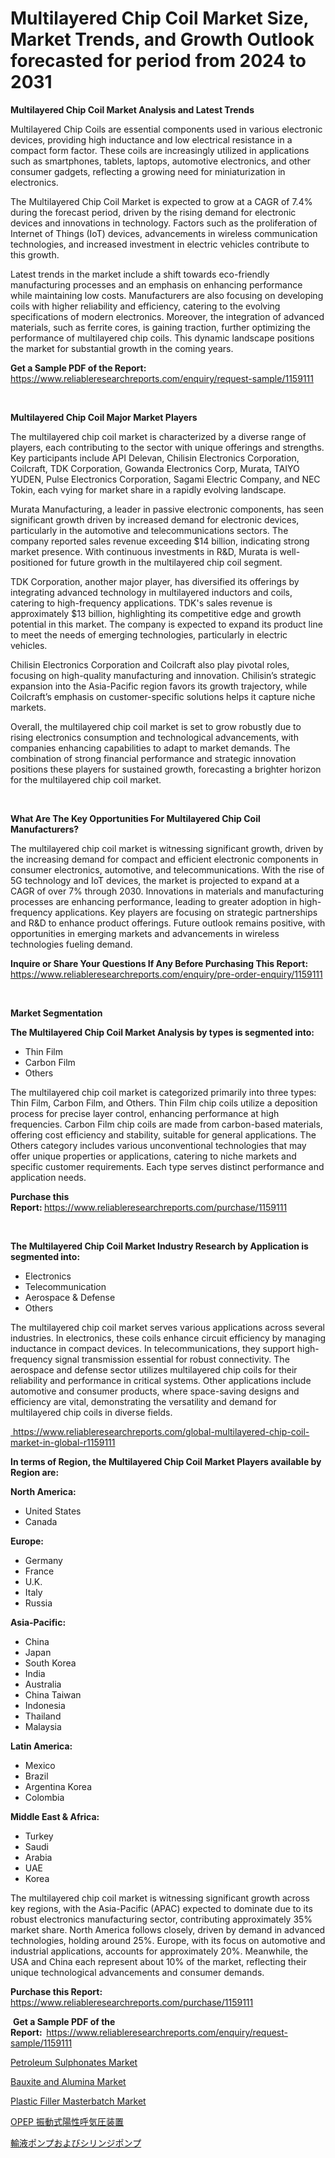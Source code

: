 <p><h1>Multilayered Chip Coil Market Size, Market Trends, and Growth Outlook forecasted for period from 2024 to 2031</h1></p><p><strong>Multilayered Chip Coil Market Analysis and Latest Trends</strong></p>
<p><p>Multilayered Chip Coils are essential components used in various electronic devices, providing high inductance and low electrical resistance in a compact form factor. These coils are increasingly utilized in applications such as smartphones, tablets, laptops, automotive electronics, and other consumer gadgets, reflecting a growing need for miniaturization in electronics. </p><p>The Multilayered Chip Coil Market is expected to grow at a CAGR of 7.4% during the forecast period, driven by the rising demand for electronic devices and innovations in technology. Factors such as the proliferation of Internet of Things (IoT) devices, advancements in wireless communication technologies, and increased investment in electric vehicles contribute to this growth. </p><p>Latest trends in the market include a shift towards eco-friendly manufacturing processes and an emphasis on enhancing performance while maintaining low costs. Manufacturers are also focusing on developing coils with higher reliability and efficiency, catering to the evolving specifications of modern electronics. Moreover, the integration of advanced materials, such as ferrite cores, is gaining traction, further optimizing the performance of multilayered chip coils. This dynamic landscape positions the market for substantial growth in the coming years.</p></p>
<p><strong>Get a Sample PDF of the Report:&nbsp;</strong> <a href="https://www.reliableresearchreports.com/enquiry/request-sample/1159111">https://www.reliableresearchreports.com/enquiry/request-sample/1159111</a></p>
<p>&nbsp;</p>
<p><strong>Multilayered Chip Coil Major Market Players</strong></p>
<p><p>The multilayered chip coil market is characterized by a diverse range of players, each contributing to the sector with unique offerings and strengths. Key participants include API Delevan, Chilisin Electronics Corporation, Coilcraft, TDK Corporation, Gowanda Electronics Corp, Murata, TAIYO YUDEN, Pulse Electronics Corporation, Sagami Electric Company, and NEC Tokin, each vying for market share in a rapidly evolving landscape.</p><p>Murata Manufacturing, a leader in passive electronic components, has seen significant growth driven by increased demand for electronic devices, particularly in the automotive and telecommunications sectors. The company reported sales revenue exceeding $14 billion, indicating strong market presence. With continuous investments in R&D, Murata is well-positioned for future growth in the multilayered chip coil segment.</p><p>TDK Corporation, another major player, has diversified its offerings by integrating advanced technology in multilayered inductors and coils, catering to high-frequency applications. TDK's sales revenue is approximately $13 billion, highlighting its competitive edge and growth potential in this market. The company is expected to expand its product line to meet the needs of emerging technologies, particularly in electric vehicles.</p><p>Chilisin Electronics Corporation and Coilcraft also play pivotal roles, focusing on high-quality manufacturing and innovation. Chilisin’s strategic expansion into the Asia-Pacific region favors its growth trajectory, while Coilcraft’s emphasis on customer-specific solutions helps it capture niche markets.</p><p>Overall, the multilayered chip coil market is set to grow robustly due to rising electronics consumption and technological advancements, with companies enhancing capabilities to adapt to market demands. The combination of strong financial performance and strategic innovation positions these players for sustained growth, forecasting a brighter horizon for the multilayered chip coil market.</p></p>
<p>&nbsp;</p>
<p><strong>What Are The Key Opportunities For Multilayered Chip Coil Manufacturers?</strong></p>
<p><p>The multilayered chip coil market is witnessing significant growth, driven by the increasing demand for compact and efficient electronic components in consumer electronics, automotive, and telecommunications. With the rise of 5G technology and IoT devices, the market is projected to expand at a CAGR of over 7% through 2030. Innovations in materials and manufacturing processes are enhancing performance, leading to greater adoption in high-frequency applications. Key players are focusing on strategic partnerships and R&D to enhance product offerings. Future outlook remains positive, with opportunities in emerging markets and advancements in wireless technologies fueling demand.</p></p>
<p><strong>Inquire or Share Your Questions If Any Before Purchasing This Report:</strong> <a href="https://www.reliableresearchreports.com/enquiry/pre-order-enquiry/1159111">https://www.reliableresearchreports.com/enquiry/pre-order-enquiry/1159111</a></p>
<p>&nbsp;</p>
<p><strong>Market Segmentation</strong></p>
<p><strong>The Multilayered Chip Coil Market Analysis by types is segmented into:</strong></p>
<p><ul><li>Thin Film</li><li>Carbon Film</li><li>Others</li></ul></p>
<p><p>The multilayered chip coil market is categorized primarily into three types: Thin Film, Carbon Film, and Others. Thin Film chip coils utilize a deposition process for precise layer control, enhancing performance at high frequencies. Carbon Film chip coils are made from carbon-based materials, offering cost efficiency and stability, suitable for general applications. The Others category includes various unconventional technologies that may offer unique properties or applications, catering to niche markets and specific customer requirements. Each type serves distinct performance and application needs.</p></p>
<p><strong>Purchase this Report:&nbsp;</strong><a href="https://www.reliableresearchreports.com/purchase/1159111">https://www.reliableresearchreports.com/purchase/1159111</a></p>
<p>&nbsp;</p>
<p><strong>The Multilayered Chip Coil Market Industry Research by Application is segmented into:</strong></p>
<p><ul><li>Electronics</li><li>Telecommunication</li><li>Aerospace & Defense</li><li>Others</li></ul></p>
<p><p>The multilayered chip coil market serves various applications across several industries. In electronics, these coils enhance circuit efficiency by managing inductance in compact devices. In telecommunications, they support high-frequency signal transmission essential for robust connectivity. The aerospace and defense sector utilizes multilayered chip coils for their reliability and performance in critical systems. Other applications include automotive and consumer products, where space-saving designs and efficiency are vital, demonstrating the versatility and demand for multilayered chip coils in diverse fields.</p></p>
<p><a href="https://www.reliableresearchreports.com/global-multilayered-chip-coil-market-in-global-r1159111">&nbsp;https://www.reliableresearchreports.com/global-multilayered-chip-coil-market-in-global-r1159111</a></p>
<p><strong>In terms of Region, the Multilayered Chip Coil Market Players available by Region are:</strong></p>
<p>
    <p> <strong> North America: </strong>
        <ul>
            <li>United States</li>
            <li>Canada</li>
        </ul>
        </p> 
    <p> <strong> Europe: </strong>
        <ul>
            <li>Germany</li>
            <li>France</li>
            <li>U.K.</li>
            <li>Italy</li>
            <li>Russia</li>
        </ul>
        </p> 
    <p> <strong> Asia-Pacific: </strong>
        <ul>
            <li>China</li>
            <li>Japan</li>
            <li>South Korea</li>
            <li>India</li>
            <li>Australia</li>
            <li>China Taiwan</li>
            <li>Indonesia</li>
            <li>Thailand</li>
            <li>Malaysia</li>
        </ul>
        </p> 
    <p> <strong> Latin America: </strong>
        <ul>
            <li>Mexico</li>
            <li>Brazil</li>
            <li>Argentina Korea</li>
            <li>Colombia</li>
        </ul>
        </p> 
    <p> <strong> Middle East & Africa: </strong>
        <ul>
            <li>Turkey</li>
            <li>Saudi</li>
            <li>Arabia</li>
            <li>UAE</li>
            <li>Korea</li>
        </ul>
    </p>
    </p>
<p><p>The multilayered chip coil market is witnessing significant growth across key regions, with the Asia-Pacific (APAC) expected to dominate due to its robust electronics manufacturing sector, contributing approximately 35% market share. North America follows closely, driven by demand in advanced technologies, holding around 25%. Europe, with its focus on automotive and industrial applications, accounts for approximately 20%. Meanwhile, the USA and China each represent about 10% of the market, reflecting their unique technological advancements and consumer demands.</p></p>
<p><strong>Purchase this Report: </strong><a href="https://www.reliableresearchreports.com/purchase/1159111">https://www.reliableresearchreports.com/purchase/1159111</a></p>
<p>&nbsp;<strong>Get a Sample PDF of the Report:&nbsp;&nbsp;</strong><a href="https://www.reliableresearchreports.com/enquiry/request-sample/1159111">https://www.reliableresearchreports.com/enquiry/request-sample/1159111</a></p>
<p><strong></strong></p>
<p><p><a href="https://issuu.com/reportprime-2/docs/petroleum-sulphonates-market-size-2_dd0d98013d344e">Petroleum Sulphonates Market</a></p><p><a href="https://issuu.com/reportprime-2/docs/bauxite-and-alumina-market-size-203_a304cd5757b97b">Bauxite and Alumina Market</a></p><p><a href="https://www.linkedin.com/pulse/plastic-filler-masterbatch-market-strategic-insights-product-ycb8f?trackingId=fJ1YuPuKRCKCBpXf8be59A%3D%3D">Plastic Filler Masterbatch Market</a></p><p><a href="https://medium.com/@jeannesawayn2023/opep-oscillating-positive-expiratory-pressure-devices-fceef1da11a6">OPEP 振動式陽性呼気圧装置</a></p><p><a href="https://medium.com/@jeannesawayn2023/infusion-and-syringe-pumps-market-%E3%81%AF-%E3%82%B3%E3%82%B9%E3%83%88%E7%AE%A1%E7%90%86%E3%81%A8%E5%8A%B9%E7%8E%87%E5%90%91%E4%B8%8A%E3%82%92%E5%84%AA%E5%85%88%E3%81%97%E3%81%BE%E3%81%99-%E3%81%95%E3%82%89%E3%81%AB-%E5%A0%B1%E5%91%8A%E6%9B%B8%E3%81%AF%E5%B8%82%E5%A0%B4%E3%81%AE%E9%9C%80%E8%A6%81%E9%9D%A2%E3%81%A8%E4%BE%9B%E7%B5%A6%E9%9D%A2%E3%81%AE%E4%B8%A1%E6%96%B9%E3%82%92%E3%82%AB%E3%83%90%E3%83%BC%E3%81%97%E3%81%A6%E3%81%84%E3%81%BE%E3%81%99-infusion-and-97d0eb4aabc1">輸液ポンプおよびシリンジポンプ</a></p></p>